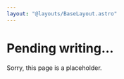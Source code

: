 ```yaml
---
layout: "@layouts/BaseLayout.astro"
---
```

# Pending writing...

Sorry, this page is a placeholder.